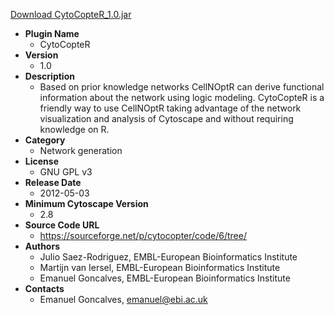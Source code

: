 <a href="CytoCopteR_1.0.jar">Download CytoCopteR_1.0.jar</a>

* __Plugin Name__
  * CytoCopteR
* __Version__
  * 1.0
* __Description__
  * Based on prior knowledge networks CellNOptR can derive functional information about the network using logic modeling. CytoCopteR is a friendly way to use CellNOptR taking advantage of the network visualization and analysis of Cytoscape and without requiring knowledge on R.
* __Category__
  * Network generation
* __License__
  * GNU GPL v3
* __Release Date__
  * 2012-05-03
* __Minimum Cytoscape Version__
  * 2.8
* __Source Code URL__
  * https://sourceforge.net/p/cytocopter/code/6/tree/
* __Authors__
  * Julio Saez-Rodriguez, EMBL-European Bioinformatics Institute
  * Martijn van Iersel, EMBL-European Bioinformatics Institute
  * Emanuel Goncalves, EMBL-European Bioinformatics Institute
* __Contacts__
  * Emanuel Goncalves, emanuel@ebi.ac.uk
